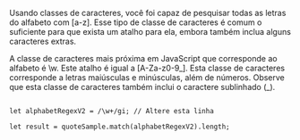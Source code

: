 Usando classes de caracteres, você foi capaz de pesquisar todas as letras do alfabeto com [a-z]. Esse tipo de classe de caracteres é comum o suficiente para que exista um atalho para ela, embora também inclua alguns caracteres extras.

A classe de caracteres mais próxima em JavaScript que corresponde ao alfabeto é \w. Este atalho é igual a [A-Za-z0-9_]. Esta classe de caracteres corresponde a letras maiúsculas e minúsculas, além de números. Observe que esta classe de caracteres também inclui o caractere sublinhado (_).

```let quoteSample = "The five boxing wizards jump quickly.";

let alphabetRegexV2 = /\w+/gi; // Altere esta linha

let result = quoteSample.match(alphabetRegexV2).length;
